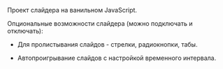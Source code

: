 Проект слайдера на ванильном JavaScript.

Опциональные возможности слайдера (можно подключать и отключать):

- Для пролистывания слайдов - стрелки, радиокнопки, табы. 

- Автопроигрывание слайдов с настройкой временного интервала.

